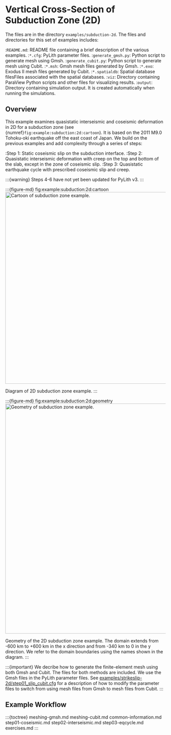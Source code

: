 # Vertical Cross-Section of Subduction Zone (2D)

The files are in the directory `examples/subduction-2d`.
The files and directories for this set of examples includes:

:`README.md`: README file containing a brief description of the various examples.
:`*.cfg`: PyLith parameter files.
:`generate_gmsh.py`: Python script to generate mesh using Gmsh.
:`generate_cubit.py`: Python script to generate mesh using Cubit.
:`*.msh`: Gmsh mesh files generated by Gmsh.
:`*.exo`: Exodus II mesh files generated by Cubit.
:`*.spatialdb`: Spatial database filesFiles associated with the spatial databases.
:`viz`: Directory containing ParaView Python scripts and other files for visualizing results.
:`output`: Directory containing simulation output. It is created automatically when running the simulations.

## Overview

This example examines quasistatic interseismic and coseismic deformation in 2D for a subduction zone (see {numref}`fig:example:subduction:2d:cartoon`).
It is based on the 2011 M9.0 Tohoku-oki earthquake off the east coast of Japan.
We build on the previous examples and add complexity through a series of steps:

:Step 1: Static coseismic slip on the subduction interface.
:Step 2: Quasistatic interseismic deformation with creep on the top and bottom of the slab, except in the zone of coseismic slip.
:Step 3: Quasistatic earthquake cycle with prescribed coseismic slip and creep.

:::{warning}
Steps 4-6 have not yet been updated for PyLith v3.
:::

:::{figure-md} fig:example:subduction:2d:cartoon
<img src="figs/cartoon.*" alt="Cartoon of subduction zone example." width="600px"/>

Diagram of 2D subduction zone example.
:::

:::{figure-md} fig:example:subduction:2d:geometry
<img src="figs/geometry.*" alt="Geometry of subduction zone example." width="720px"/>

Geometry of the 2D subduction zone example.
The domain extends from -600 km to +600 km in the x direction and from -340 km to 0 in the y direction.
We refer to the domain boundaries using the names shown in the diagram.
:::

:::{important}
We decribe how to generate the finite-element mesh using both Gmsh and Cubit.
The files for both methods are included.
We use the Gmsh files in the PyLith parameter files.
See [examples/strikeslip-2d/step01_slip_cubit.cfg](../strikeslip-2d/step01-slip.md) for a description of how to modify the parameter files to switch from using mesh files from Gmsh to mesh files from Cubit.
:::

## Example Workflow

:::{toctree}
meshing-gmsh.md
meshing-cubit.md
common-information.md
step01-coseismic.md
step02-interseismic.md
step03-eqcycle.md
exercises.md
:::
